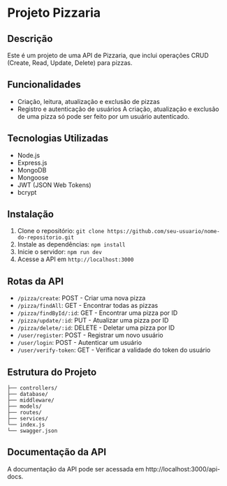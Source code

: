 # Projeto Pizzaria

## Descrição

Este é um projeto de uma API de Pizzaria, que inclui operações CRUD (Create, Read, Update, Delete) para pizzas.

## Funcionalidades

- Criação, leitura, atualização e exclusão de pizzas
- Registro e autenticação de usuários
A criação, atualização e exclusão de uma pizza só pode ser feito por um usuário autenticado.

## Tecnologias Utilizadas

- Node.js
- Express.js
- MongoDB
- Mongoose
- JWT (JSON Web Tokens)
- bcrypt

## Instalação

1. Clone o repositório: `git clone https://github.com/seu-usuario/nome-do-repositorio.git`
2. Instale as dependências: `npm install`
3. Inicie o servidor: `npm run dev`
4. Acesse a API em `http://localhost:3000`

## Rotas da API

- `/pizza/create`: POST - Criar uma nova pizza
- `/pizza/findAll`: GET - Encontrar todas as pizzas
- `/pizza/findById/:id`: GET - Encontrar uma pizza por ID
- `/pizza/update/:id`: PUT - Atualizar uma pizza por ID
- `/pizza/delete/:id`: DELETE - Deletar uma pizza por ID
- `/user/register`: POST - Registrar um novo usuário
- `/user/login`: POST - Autenticar um usuário
- `/user/verify-token`: GET - Verificar a validade do token do usuário

## Estrutura do Projeto

```shell
├── controllers/
├── database/
├── middleware/
├── models/
├── routes/
├── services/
└── index.js
└── swagger.json

```


## Documentação da API
A documentação da API pode ser acessada em http://localhost:3000/api-docs.
